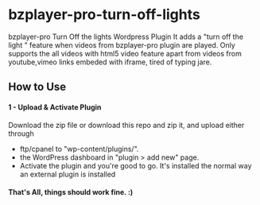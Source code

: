 # bzplayer-pro-turn-off-lights
bzplayer-pro Turn Off the lights Wordpress Plugin
It adds a "turn off the light " feature when videos from bzplayer-pro plugin are played.
Only supports the all videos with html5 video feature apart from videos from youtube,vimeo links embeded with iframe, tired of typing jare.

## How to Use

#### 1 - Upload & Activate Plugin

Download the zip file or download this repo and zip it, and upload either through 
- ftp/cpanel to "wp-content/plugins/".
- the WordPress dashboard in "plugin > add new" page. 
- Activate the plugin and you're good to go.
It's installed the normal way an external plugin is installed

#### That's All, things should work fine. :)
